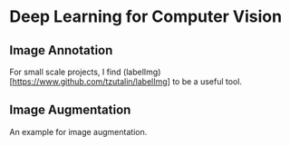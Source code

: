 # Deep Learning for Computer Vision

## Image Annotation
For small scale projects, I find (labelImg) [https://www.github.com/tzutalin/labelImg] to be a useful tool.

## Image Augmentation
An example for image augmentation.
